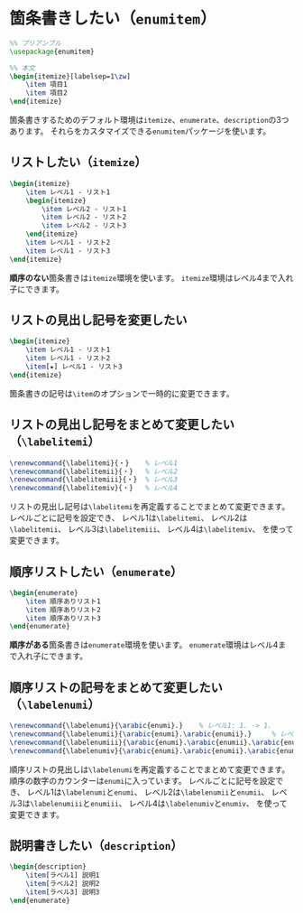 # 箇条書きしたい（`enumitem`）

```latex
%% プリアンブル
\usepackage{enumitem}

%% 本文
\begin{itemize}[labelsep=1\zw]
    \item 項目1
    \item 項目2
\end{itemize}
```

箇条書きするためのデフォルト環境は``itemize``、``enumerate``、``description``の3つあります。
それらをカスタマイズできる``enumitem``パッケージを使います。

## リストしたい（``itemize``）

```latex
\begin{itemize}
    \item レベル1 - リスト1
    \begin{itemize}
        \item レベル2 - リスト1
        \item レベル2 - リスト2
        \item レベル2 - リスト3
    \end{itemize}
    \item レベル1 - リスト2
    \item レベル1 - リスト3
\end{itemize}
```

**順序のない**箇条書きは``itemize``環境を使います。
``itemize``環境はレベル4まで入れ子にできます。

## リストの見出し記号を変更したい

```latex
\begin{itemize}
    \item レベル1 - リスト1
    \item レベル1 - リスト2
    \item[★] レベル1 - リスト3
\end{itemize}
```

箇条書きの記号は``\item``のオプションで一時的に変更できます。

## リストの見出し記号をまとめて変更したい（``\labelitemi``）

```latex
\renewcommand{\labelitemi}{・}    % レベル1
\renewcommand{\labelitemii}{・}   % レベル2
\renewcommand{\labelitemiii}{・}  % レベル3
\renewcommand{\labelitemiv}{・}   % レベル4
```

リストの見出し記号は``\labelitemi``を再定義することでまとめて変更できます。
レベルごとに記号を設定でき、
レベル1は``\labelitemi``、
レベル2は``\labelitemii``、
レベル3は``\labelitemiii``、
レベル4は``\labelitemiv``、
を使って変更できます。

## 順序リストしたい（``enumerate``）

```latex
\begin{enumerate}
    \item 順序ありリスト1
    \item 順序ありリスト2
    \item 順序ありリスト3
\end{enumerate}
```

**順序がある**箇条書きは``enumerate``環境を使います。
``enumerate``環境はレベル4まで入れ子にできます。

## 順序リストの記号をまとめて変更したい（``\labelenumi``）

```latex
\renewcommand{\labelenumi}{\arabic{enumi}.}    % レベル1: 1. -> 1.
\renewcommand{\labelenumii}{\arabic{enumi}.\arabic{enumii}.}     % レベル2: (a) -> 1.1.
\renewcommand{\labelenumiii}{\arabic{enumi}.\arabic{enumii}.\arabic{enumiii}.}  % レベル3: i. -> 1.1.1.
\renewcommand{\labelenumiv}{\arabic{enumi}.\arabic{enumii}.\arabic{enumiii}.\arabic{enumiv}.}    % レベル4: A. -> 1.1.1.1.
```

順序リストの見出しは``\labelenumi``を再定義することでまとめて変更できます。
順序の数字のカウンターは``enumi``に入っています。
レベルごとに記号を設定でき、
レベル1は``\labelenumi``と``enumi``、
レベル2は``\labelenumii``と``enumii``、
レベル3は``\labelenumiii``と``enumiii``、
レベル4は``\labelenumiv``と``enumiv``、
を使って変更できます。

## 説明書きしたい（``description``）

```latex
\begin{description}
    \item[ラベル1] 説明1
    \item[ラベル2] 説明2
    \item[ラベル3] 説明3
\end{enumerate}
```
